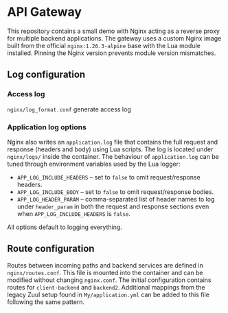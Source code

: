 # API Gateway

This repository contains a small demo with Nginx acting as a reverse proxy for multiple backend applications. The gateway uses a custom Nginx image built from the official `nginx:1.26.3-alpine` base with the Lua module installed. Pinning the Nginx version prevents module version mismatches.

## Log configuration

### Access log

`nginx/log_format.conf` generate access log  


### Application log options

Nginx also writes an `application.log` file that contains the full request and response (headers and body) using Lua scripts. The log is located under `nginx/logs/` inside the container.
The behaviour of `application.log` can be tuned through environment variables used by
the Lua logger:

* `APP_LOG_INCLUDE_HEADERS` – set to `false` to omit request/response headers.
* `APP_LOG_INCLUDE_BODY` – set to `false` to omit request/response bodies.
* `APP_LOG_HEADER_PARAM` – comma-separated list of header names to log under
  `header_param` in both the request and response sections even when
  `APP_LOG_INCLUDE_HEADERS` is `false`.

All options default to logging everything.


## Route configuration

Routes between incoming paths and backend services are defined in `nginx/routes.conf`. This file is mounted into the container and can be modified without changing `nginx.conf`. The initial configuration contains routes for `client-backend` and `backend2`. Additional mappings from the legacy Zuul setup found in `My/application.yml` can be added to this file following the same pattern.
